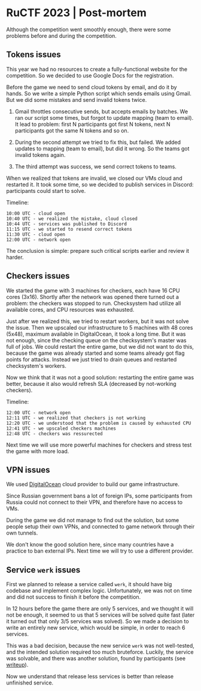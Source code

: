 # RuCTF 2023 | Post-mortem

Although the competition went smoothly enough, there were some problems before and during the competition.

## Tokens issues

This year we had no resources to create a fully-functional website for the competition. So we decided to use Google Docs for the registration.

Before the game we need to send cloud tokens by email, and do it by hands. So we write a simple Python script which sends emails using Gmail. But we did some mistakes and send invalid tokens twice.

1. Gmail throttles consecutive sends, but accepts emails by batches. We ran our script some times, but forgot to update mapping (team to email). It lead to problem: first N participants got first N tokens, next N participants got the same N tokens and so on.

2. During the second attempt we tried to fix this, but failed. We added updates to mapping (team to email), but did it wrong. So the teams got invalid tokens again.

3. The third attempt was success, we send correct tokens to teams.

When we realized that tokens are invalid, we closed our VMs cloud and restarted it. It took some time, so we decided to publish services in Discord: participants could start to solve.

Timeline:

```
10:00 UTC - cloud open
10:40 UTC - we realized the mistake, cloud closed
10:44 UTC - services was published to Discord
11:15 UTC - we started to resend correct tokens
11:30 UTC - cloud open
12:00 UTC - network open
```

The conclusion is simple: prepare such critical scripts earlier and review it harder.

## Checkers issues

We started the game with 3 machines for checkers, each have 16 CPU cores (3x16). Shortly after the network was opened there turned out a problem: the checkers was stopped to run. Checksystem had utilize all available cores, and CPU resources was exhausted.

Just after we realized this, we tried to restart workers, but it was not solve the issue. Then we upscaled our infrastructure to 5 machines with 48 cores (5x48), maximum available in DigitalOcean, it took a long time. But it was not enough, since the checking queue on the checksystem's master was full of jobs. We could restart the entire game, but we did not want to do this, because the game was already started and some teams already got flag points for attacks. Instead we just tried to drain queues and restarted checksystem's workers.

Now we think that it was not a good solution: restarting the entire game was better, because it also would refresh SLA (decreased by not-working checkers).

Timeline:

```
12:00 UTC - network open
12:11 UTC - we realized that checkers is not working
12:20 UTC - we understood that the problem is caused by exhausted CPU
12:41 UTC - we upscaled checkers machines
12:48 UTC - checkers was ressurected
```

Next time we will use more powerful machines for checkers and stress test the game with more load.

## VPN issues

We used [DigitalOcean](https://www.digitalocean.com/) cloud provider to build our game infrastructure.

Since Russian government bans a lot of foreign IPs, some participants from Russia could not connect to their VPN, and therefore have no access to VMs.

During the game we did not manage to find out the solution, but some people setup their own VPNs, and connected to game network through their own tunnels.

We don't know the good solution here, since many countries have a practice to ban external IPs. Next time we will try to use a different provider.

## Service `werk` issues

First we planned to release a service called `werk`, it should have big codebase and implement complex logic. Unfortunately, we was not on time and did not success to finish it before the competition.

In 12 hours before the game there are only 5 services, and we thought it will not be enough, it seemed to us that 5 services will be solved quite fast (later it turned out that only 3/5 services was solved). So we made a decision to write an entirely new service, which would be simple, in order to reach 6 services.

This was a bad decision, because the new service `werk` was not well-tested, and the intended solution required too much bruteforce. Luckily, the service was solvable, and there was another solution, found by participants (see [writeup](/writeups/werk/)).

Now we understand that release less services is better than release unfinished service.
